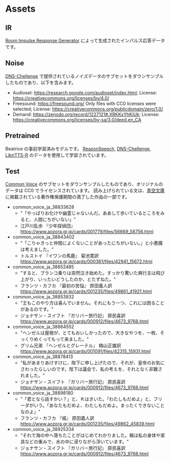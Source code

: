 # Assets

## IR

[Room Impulse Response Generator](https://github.com/audiolabs/rir-generator) によって生成されたインパルス応答データです。

## Noise

[DNS-Chellenge](https://github.com/microsoft/DNS-Challenge) で提供されているノイズデータのサブセットをダウンサンプルしたものであり、以下を含みます。

* Audioset: https://research.google.com/audioset/index.html; License: https://creativecommons.org/licenses/by/4.0/
* Freesound: https://freesound.org/ Only files with CC0 licenses were selected; License: https://creativecommons.org/publicdomain/zero/1.0/
* Demand: https://zenodo.org/record/1227121#.XRKKxYhKiUk; License: https://creativecommons.org/licenses/by-sa/3.0/deed.en_CA

## Pretrained

Beatrice の事前学習済みモデルです。
[ReazonSpeech](https://huggingface.co/datasets/reazon-research/reazonspeech), [DNS-Chellenge](https://github.com/microsoft/DNS-Challenge), [LibriTTS-R](https://www.openslr.org/141/) のデータを使用して学習されています。

## Test

[Common Voice](https://commonvoice.mozilla.org) のサブセットをダウンサンプルしたものであり、オリジナルのデータは CC0 でライセンスされています。
読み上げられている文は、[青空文庫](https://www.aozora.gr.jp)に掲載されている著作権保護期間の満了した作品の一部です。

* common_voice_ja_38833628
  * "「やっぱりお化けや幽霊じゃないんだ。ああして歩いているところをみると、人間にちがいない」"
  * 江戸川乱歩 『少年探偵団』 https://www.aozora.gr.jp/cards/001779/files/56669_58756.html
* common_voice_ja_38843402
  * "「こりゃきっと仲間によくないことがあったにちがいない。」と小悪魔は考えました。"
  * トルストイ 『イワンの馬鹿』 菊池寛訳 https://www.aozora.gr.jp/cards/000361/files/42941_15672.html
* common_voice_ja_38852485
  * "すると、ブランコ乗りは突然泣き始めた。すっかり驚いた興行主は飛び上がり、いったいどうしたのか、とたずねた。"
  * フランツ・カフカ 『最初の苦悩』 原田義人訳 https://www.aozora.gr.jp/cards/001235/files/49861_41921.html
* common_voice_ja_38853932
  * "王もこのやり方は喜んでいません。それにもう一つ、これには困ることがあるのです。"
  * ジョナサン・スイフト 『ガリバー旅行記』 原民喜訳 https://www.aozora.gr.jp/cards/000912/files/4673_9768.html
* common_voice_ja_38864552
  * "ヘンゼルは屋根が、とてもおいしかったので、大きなやつを、一枚、そっくりめくってもって来ました。"
  * グリム兄弟 『ヘンゼルとグレーテル』 楠山正雄訳 https://www.aozora.gr.jp/cards/001091/files/42315_15931.html
* common_voice_ja_38878413
  * "私があまりあけすけに、陛下に申し上げたので、それが、皇帝のお気にさわったらしいのです。陛下は議会で、私の考えを、それとなく非難されました。"
  * ジョナサン・スイフト 『ガリバー旅行記』 原民喜訳 https://www.aozora.gr.jp/cards/000912/files/4673_9768.html
* common_voice_ja_38898180
  * "「君となら話すかい？」と、Ｋはきいた。「わたしもだめよ」と、フリーダがいう。「あなたもだめよ、わたしもだめよ。まったくできないことなのよ」"
  * フランツ・カフカ 『城』 原田義人訳 https://www.aozora.gr.jp/cards/001235/files/49862_45839.html
* common_voice_ja_38925334
  * "それで海の中へ落ちたことがはじめてわかりました。箱は私の身体や家具などの重みで、水の中に浸りながら浮いています。"
  * ジョナサン・スイフト 『ガリバー旅行記』 原民喜訳 https://www.aozora.gr.jp/cards/000912/files/4673_9768.html
